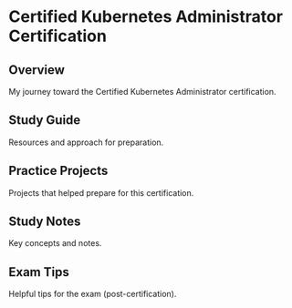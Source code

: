# Certified Kubernetes Administrator Certification

## Overview
My journey toward the Certified Kubernetes Administrator certification.

## Study Guide
Resources and approach for preparation.

## Practice Projects
Projects that helped prepare for this certification.

## Study Notes
Key concepts and notes.

## Exam Tips
Helpful tips for the exam (post-certification).
